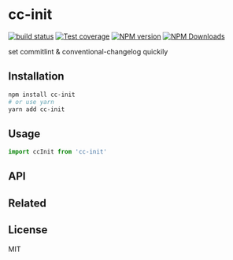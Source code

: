 # cc-init

[![build status](https://img.shields.io/travis/imcuttle/cc-init/master.svg?style=flat-square)](https://travis-ci.org/imcuttle/cc-init)
[![Test coverage](https://img.shields.io/codecov/c/github/imcuttle/cc-init.svg?style=flat-square)](https://codecov.io/github/imcuttle/cc-init?branch=master)
[![NPM version](https://img.shields.io/npm/v/cc-init.svg?style=flat-square)](https://www.npmjs.com/package/cc-init)
[![NPM Downloads](https://img.shields.io/npm/dm/cc-init.svg?style=flat-square&maxAge=43200)](https://www.npmjs.com/package/cc-init)

set commitlint & conventional-changelog quickily

## Installation

```bash
npm install cc-init
# or use yarn
yarn add cc-init
```

## Usage

```javascript
import ccInit from 'cc-init'
```

## API

## Related

## License

MIT
